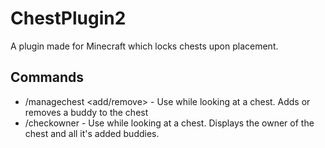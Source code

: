 # ChestPlugin2
A plugin made for Minecraft which locks chests upon placement.

## Commands
- /managechest <add/remove> <player> - Use while looking at a chest. Adds or removes a buddy to the chest
- /checkowner - Use while looking at a chest. Displays the owner of the chest and all it's added buddies.
